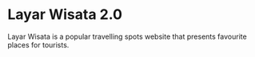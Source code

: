 # Layar Wisata 2.0

Layar Wisata is a popular travelling spots website that presents favourite places for tourists.
